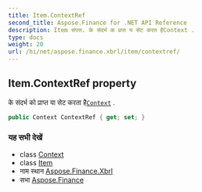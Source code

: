 ```yaml
---
title: Item.ContextRef
second_title: Aspose.Finance for .NET API Reference
description: Item संपत्त. के संदर्भ क प्रप्त य सेट करत हैContext .
type: docs
weight: 20
url: /hi/net/aspose.finance.xbrl/item/contextref/
---
```

## Item.ContextRef property

के संदर्भ को प्राप्त या सेट करता है[`Context`](../../context/) .

```csharp
public Context ContextRef { get; set; }
```

### यह सभी देखें

* class [Context](../../context/)
* class [Item](../)
* नाम स्थान [Aspose.Finance.Xbrl](../../item/)
* सभा [Aspose.Finance](../../../)


